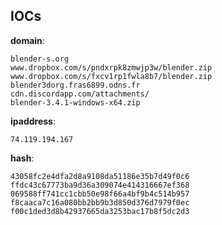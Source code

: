 
## IOCs

__domain__:

```text
blender-s.org
www.dropbox.com/s/pndxrpk8zmwjp3w/blender.zip
www.dropbox.com/s/fxcv1rp1fwla8b7/blender.zip
blender3dorg.fras6899.odns.fr
cdn.discordapp.com/attachments/
blender-3.4.1-windows-x64.zip
```
__ipaddress__:

```text
74.119.194.167
```
__hash__:

```text
43058fc2e4dfa2d8a9108da51186e35b7d49f0c6
ffdc43c67773ba9d36a309074e414316667ef368
069588ff741cc1cbb50e98f66a4bf9b4c514b957
f8caaca7c16a080bb2bb9b3d850d376d7979f0ec
f00c1ded3d8b42937665da3253bac17b8f5dc2d3
```